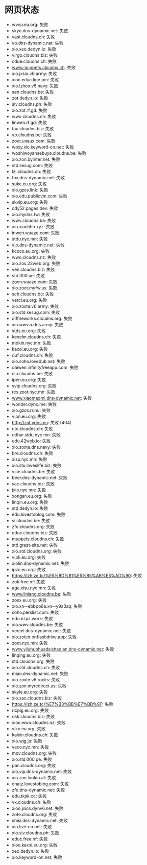 # 网页状态
- wvvp.eu.org: 失败
- skyo.dns-dynamic.net: 失败
- vast.cloudns.ch: 失败
- vp.dns-dynamic.net: 失败
- xio.xeo.dedyn.io: 失败
- virgo.cloudns.biz: 失败
- cdue.cloudns.ch: 失败
- www.muppets.cloudns.ch: 失败
- xio.jxsio.v6.army: 失败
- xioo.educ.line.pm: 失败
- xio.lzhoo.v6.navy: 失败
- sen.cloudns.be: 失败
- zot.dedyn.io: 失败
- siv.cloudns.ph: 失败
- xio.zot.rf.gd: 失败
- wwo.cloudns.ch: 失败
- linwen.rf.gd: 失败
- tau.cloudns.biz: 失败
- vp.cloudns.be: 失败
- zoot.unaux.com: 失败
- woxy.xio.keyword-on.net: 失败
- woshiwoyansebuya.cloudns.be: 失败
- xio.zon.byinter.net: 失败
- std.kesug.com: 失败
- lzi.cloudns.ch: 失败
- fox.dns-dynamic.net: 失败
- suke.eu.org: 失败
- xio.gzos.link: 失败
- xio.edu.publicvm.com: 失败
- skvip.eu.org: 失败
- cdy52.pages.dev: 失败
- xio.mydns.tw: 失败
- wwv.cloudns.be: 失败
- xio.xiaohhh.xyz: 失败
- inwen.wuaze.com: 失败
- stdu.nyc.mn: 失败
- vip.dns-dynamic.net: 失败
- kcoco.eu.org: 失败
- wwo.cloudns.nz: 失败
- xio.zos.22web.org: 失败
- ven.cloudns.biz: 失败
- std.000.pe: 失败
- zoon.wuaze.com: 失败
- xio.zoot.myfw.us: 失败
- sch.cloudns.be: 失败
- vercl.eu.org: 失败
- xio.zoxte.v6.army: 失败
- xio.std.kesug.com: 失败
- diffireworks.cloudns.org: 失败
- xio.wwvio.dns.army: 失败
- stds.eu.org: 失败
- kenelm.cloudns.ch: 失败
- mokin.nyc.mn: 失败
- kaxoi.eu.org: 失败
- duf.cloudns.ch: 失败
- xio.soho.lovedub.net: 失败
- daiwen.infinityfreeapp.com: 失败
- clo.cloudns.be: 失败
- ipen.eu.org: 失败
- svip.cloudns.org: 失败
- res.zoot.nyc.mn: 失败
- www.xiaomaomi.dns-dynamic.net: 失败
- wonder.dynx.me: 失败
- xio.gzos.rr.nu: 失败
- vipn.eu.org: 失败
- http://zot.ydns.eu: 失败 (404)
- uto.cloudns.ch: 失败
- odbar.stdu.nyc.mn: 失败
- edu.42web.io: 失败
- xio.zoxte.dns.navy: 失败
- bre.cloudns.ch: 失败
- xisu.nyc.mn: 失败
- xio.stu.loveslife.biz: 失败
- vice.cloudns.be: 失败
- beer.dns-dynamic.net: 失败
- sac.cloudns.biz: 失败
- jxio.nyc.mn: 失败
- xongan.eu.org: 失败
- linqin.eu.org: 失败
- std.dedyn.io: 失败
- edu.lovestoblog.com: 失败
- si.cloudns.be: 失败
- zfo.cloudns.org: 失败
- educ.cloudns.biz: 失败
- muppets.cloudns.ch: 失败
- std.great-site.net: 失败
- xio.std.cloudns.org: 失败
- vipk.eu.org: 失败
- xiolin.dns-dynamic.net: 失败
- ipzo.eu.org: 失败
- https://lzh.ze.tc/%E5%8D%81%E5%85%AB%E5%AD%90: 失败
- zok.free.nf: 失败
- age.xisu.nyc.mn: 失败
- www.liniang.cloudns.be: 失败
- zosx.eu.org: 失败
- xio.xn--ebbpo8a.xn--y9a3aq: 失败
- soho.perslist.com: 失败
- edu.ezpz.work: 失败
- xio.wwv.cloudns.be: 失败
- vercel.dns-dynamic.net: 失败
- xio.zoten.onflashdrive.app: 失败
- zoot.nyc.mn: 失败
- www.yiluhuohuadaishadian.dns-dynamic.net: 失败
- linqing.eu.org: 失败
- std.cloudns.org: 失败
- xio.std.cloudns.ch: 失败
- miao.dns-dynamic.net: 失败
- xio.zoxte.v6.rocks: 失败
- xio.zon.myredirect.us: 失败
- skyle.eu.org: 失败
- xio.sac.cloudns.biz: 失败
- https://lzh.ze.tc/%E7%B3%BB%E7%BB%9F: 失败
- ricpig.eu.org: 失败
- dsk.cloudns.biz: 失败
- xioo.wwo.cloudns.nz: 失败
- viko.eu.org: 失败
- kaixin.cloudns.ch: 失败
- xio.wjg.jp: 失败
- veco.nyc.mn: 失败
- mov.cloudns.org: 失败
- xio.std.000.pe: 失败
- pan.cloudns.org: 失败
- xio.vip.dns-dynamic.net: 失败
- xio.zon.lookin.at: 失败
- chatz.lovestoblog.com: 失败
- zfo.dns-dynamic.net: 失败
- edu.tkpk.cc: 失败
- vx.cloudns.ch: 失败
- xioo.jxios.dynv6.net: 失败
- zote.cloudns.org: 失败
- shisi.dns-dynamic.net: 失败
- xio.live-on.net: 失败
- xio.siv.cloudns.ph: 失败
- educ.free.nf: 失败
- xioo.kaxoi.eu.org: 失败
- xeo.dedyn.io: 失败
- xio.keyword-on.net: 失败
